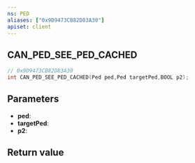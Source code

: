 ```yaml
---
ns: PED
aliases: ["0x9D9473CB82D83A30"]
apiset: client
---
```

## CAN_PED_SEE_PED_CACHED

```c
// 0x9D9473CB82D83A30
int CAN_PED_SEE_PED_CACHED(Ped ped,Ped targetPed,BOOL p2);
```


## Parameters
* **ped**:
* **targetPed**:
* **p2**:

## Return value

